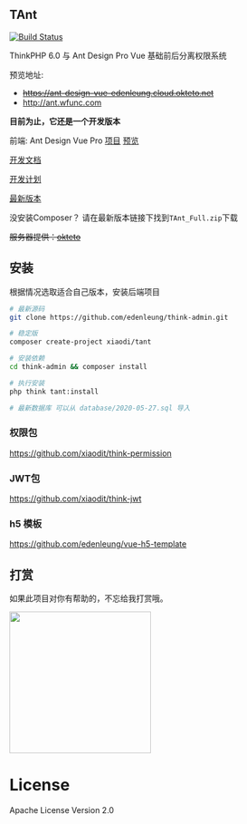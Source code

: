 ## TAnt

[![Build Status](https://travis-ci.org/edenleung/think-admin.svg?branch=6.0)](https://travis-ci.org/edenleung/think-admin)

ThinkPHP 6.0 与 Ant Design Pro Vue 基础前后分离权限系统

预览地址: 
 * ~~https://ant-design-vue-edenleung.cloud.okteto.net~~
 * http://ant.wfunc.com

**目前为止，它还是一个开发版本**

前端: 
Ant Design Vue Pro [项目](https://github.com/xiaodit/think-ant-vue) [预览](http://ant.wfunc.com)

[开发文档](http://muaawn.coding-pages.com)

[开发计划](https://github.com/edenleung/think-admin/projects/1)

[最新版本](https://github.com/edenleung/think-admin/releases/latest)

没安装Composer？ 请在最新版本链接下找到`TAnt_Full.zip`下载

~~服务器提供：[okteto](https://okteto.com)~~

## 安装
根据情况选取适合自己版本，安装后端项目
```bash
# 最新源码
git clone https://github.com/edenleung/think-admin.git

# 稳定版
composer create-project xiaodi/tant

# 安装依赖
cd think-admin && composer install

# 执行安装
php think tant:install

# 最新数据库 可以从 database/2020-05-27.sql 导入
```

### 权限包
https://github.com/xiaodit/think-permission

### JWT包
https://github.com/xiaodit/think-jwt

### h5 模板
https://github.com/edenleung/vue-h5-template

## 打赏
如果此项目对你有帮助的，不忘给我打赏哦。

<div>
    <img src="https://s1.ax1x.com/2020/07/11/U194AA.png" width="250" />
</div>

# License
Apache License Version 2.0
